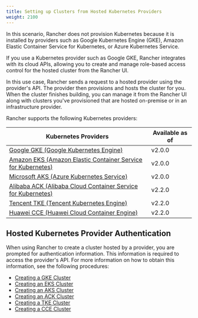 ```yaml
---
title: Setting up Clusters from Hosted Kubernetes Providers
weight: 2100
---
```


In this scenario, Rancher does not provision Kubernetes because it is installed by providers such as Google Kubernetes Engine (GKE), Amazon Elastic Container Service for Kubernetes, or Azure Kubernetes Service.

If you use a Kubernetes provider such as Google GKE, Rancher integrates with its cloud APIs, allowing you to create and manage role-based access control for the hosted cluster from the Rancher UI.

In this use case, Rancher sends a request to a hosted provider using the provider's API. The provider then provisions and hosts the cluster for you. When the cluster finishes building, you can manage it from the Rancher UI along with clusters you've provisioned that are hosted on-premise or in an infrastructure provider.

Rancher supports the following Kubernetes providers:

Kubernetes Providers | Available as of  |
 --- | --- |
[Google GKE (Google Kubernetes Engine)](https://cloud.google.com/kubernetes-engine/) | v2.0.0 |
[Amazon EKS (Amazon Elastic Container Service for Kubernetes)](https://aws.amazon.com/eks/) | v2.0.0 |
[Microsoft AKS (Azure Kubernetes Service)](https://azure.microsoft.com/en-us/services/kubernetes-service/) | v2.0.0 |
[Alibaba ACK (Alibaba Cloud Container Service for Kubernetes)](https://www.alibabacloud.com/product/kubernetes) | v2.2.0 |
[Tencent TKE (Tencent Kubernetes Engine)](https://intl.cloud.tencent.com/product/tke) | v2.2.0 |
[Huawei CCE (Huawei Cloud Container Engine)](https://www.huaweicloud.com/en-us/product/cce.html) | v2.2.0 |

## Hosted Kubernetes Provider Authentication

When using Rancher to create a cluster hosted by a provider, you are prompted for authentication information. This information is required to access the provider's API. For more information on how to obtain this information, see the following procedures:

- [Creating a GKE Cluster]({{<baseurl>}}/rancher/v2.x/en/cluster-provisioning/hosted-kubernetes-clusters/gke)
- [Creating an EKS Cluster]({{<baseurl>}}/rancher/v2.x/en/cluster-provisioning/hosted-kubernetes-clusters/eks)
- [Creating an AKS Cluster]({{<baseurl>}}/rancher/v2.x/en/cluster-provisioning/hosted-kubernetes-clusters/aks)
- [Creating an ACK Cluster]({{<baseurl>}}/rancher/v2.x/en/cluster-provisioning/hosted-kubernetes-clusters/ack)
- [Creating a TKE Cluster]({{<baseurl>}}/rancher/v2.x/en/cluster-provisioning/hosted-kubernetes-clusters/tke)
- [Creating a CCE Cluster]({{<baseurl>}}/rancher/v2.x/en/cluster-provisioning/hosted-kubernetes-clusters/cce)
